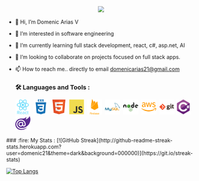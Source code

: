 <div id="header" align="center">
  <img src="https://media2.giphy.com/media/v1.Y2lkPTc5MGI3NjExNmVueWV4Nm0xdDV4M3U5MTNpemRubTRxZXdjYTY0YW92dGU4bTJieCZlcD12MV9pbnRlcm5hbF9naWZfYnlfaWQmY3Q9Zw/3oKIPnAiaMCws8nOsE/giphy.gif" width="100"/>
</div>


- 👋 Hi, I’m Domenic Arias V
- 👀 I’m interested in software engineering 
- 🌱 I’m currently learning full stack development, react, c#, asp.net, AI 
- 💞️ I’m looking to collaborate on projects focused on full stack apps.
- 📫 How to reach me.. directly to email domenicarias21@gmail.com

  ### :hammer_and_wrench: Languages and Tools :
  <div>

  <img src="https://github.com/devicons/devicon/blob/master/icons/react/react-original-wordmark.svg" title="React" alt="React" width="40" height="40"/>&nbsp;
  <img src="https://github.com/devicons/devicon/blob/master/icons/css3/css3-plain-wordmark.svg"  title="CSS3" alt="CSS" width="40" height="40"/>&nbsp;
  <img src="https://github.com/devicons/devicon/blob/master/icons/html5/html5-original.svg" title="HTML5" alt="HTML" width="40" height="40"/>&nbsp;
  <img src="https://github.com/devicons/devicon/blob/master/icons/javascript/javascript-original.svg" title="JavaScript" alt="JavaScript" width="40" height="40"/>&nbsp;
  <img src="https://github.com/devicons/devicon/blob/master/icons/firebase/firebase-plain-wordmark.svg" title="Firebase" alt="Firebase" width="40" height="40"/>&nbsp;
  <img src="https://github.com/devicons/devicon/blob/master/icons/mysql/mysql-original-wordmark.svg" title="MySQL"  alt="MySQL" width="40" height="40"/>&nbsp;
  <img src="https://github.com/devicons/devicon/blob/master/icons/nodejs/nodejs-original-wordmark.svg" title="NodeJS" alt="NodeJS" width="40" height="40"/>&nbsp;
  <img src="https://github.com/devicons/devicon/blob/master/icons/amazonwebservices/amazonwebservices-plain-wordmark.svg" title="AWS" alt="AWS" width="40" height="40"/>&nbsp;
  <img src="https://github.com/devicons/devicon/blob/master/icons/git/git-original-wordmark.svg" title="Git" alt="Git" width="40" height="40"/>
  <img src="https://raw.githubusercontent.com/devicons/devicon/6910f0503efdd315c8f9b858234310c06e04d9c0/icons/csharp/csharp-original.svg" title="Git" alt="Git" width="40" height="40"/>
  <img src="https://github.com/devicons/devicon/blob/master/icons/blazor/blazor-original.svg" title="Git" alt="Git" width="40" height="40"/>
</div>
### :fire: My Stats :
[![GitHub Streak](http://github-readme-streak-stats.herokuapp.com?user=domenic21&theme=dark&background=000000)](https://git.io/streak-stats)

[![Top Langs](https://github-readme-stats.vercel.app/api/top-langs/?username=domenic21&layout=compact&theme=vision-friendly-dark)](https://github.com/anuraghazra/github-readme-stats)

<!---
domenic21/domenic21 is a ✨ special ✨ repository because its `README.md` (this file) appears on your GitHub profile.
You can click the Preview link to take a look at your changes.
--->
